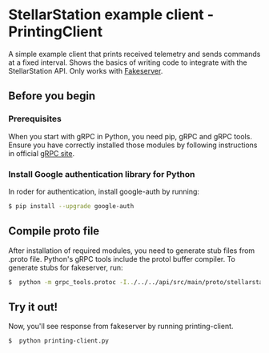 # StellarStation example client - PrintingClient

A simple example client that prints received telemetry and sends commands at a fixed interval. Shows
the basics of writing code to integrate with the StellarStation API. Only works with [Fakeserver](../../fakeserver).

## Before you begin
### Prerequisites
When you start with gRPC in Python, you need pip, gRPC and gRPC tools. Ensure you have correctly installed those modules by following instructions in official [gRPC site](https://grpc.io/docs/quickstart/python.html#install-grpc-tools).


### Install Google authentication library for Python
In roder for authentication, install google-auth by running:
```bash
$ pip install --upgrade google-auth
```

## Compile proto file
After installation of required modules, you need to generate stub files from .proto file. Python's gRPC tools include the protol buffer compiler. To generate stubs for fakeserver, run:
```bash
$  python -m grpc_tools.protoc -I../../../api/src/main/proto/stellarstation/api/v1/ --python_out=. --grpc_python_out=. stellarstation.proto
```

## Try it out!
Now, you'll see response from fakeserver by running printing-client.
```bash
$  python printing-client.py
```
